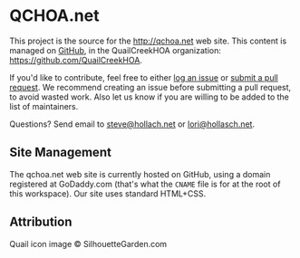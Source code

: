 QCHOA.net
====================================================================================================

This project is the source for the http://qchoa.net web site. This content is managed on [GitHub][],
in the QuailCreekHOA organization: https://github.com/QuailCreekHOA.

If you'd like to contribute, feel free to either [log an issue][] or [submit a pull request][]. We
recommend creating an issue before submitting a pull request, to avoid wasted work. Also let us know
if you are willing to be added to the list of maintainers.

Questions? Send email to steve@hollach.net or lori@hollasch.net.


Site Management
----------------
The qchoa.net web site is currently hosted on GitHub, using a domain registered at GoDaddy.com
(that's what the `CNAME` file is for at the root of this workspace). Our site uses standard
HTML+CSS.


Attribution
------------
Quail icon image © SilhouetteGarden.com



[GitHub]:                https://github.com/
[log an issue]:          https://github.com/QuailCreekHOA/quailcreekhoa.github.io/issues
[submit a pull request]: https://github.com/QuailCreekHOA/quailcreekhoa.github.io/pulls
